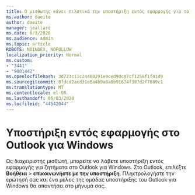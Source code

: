 ```yaml
---
title: Ο μισθωτής κάνει πιλοτικά την υποστήριξη εντός εφαρμογής για το Outlook
ms.author: daeite
author: daeite
manager: joallard
ms.date: 6/3/2020
ms.audience: Admin
ms.topic: article
ROBOTS: NOINDEX, NOFOLLOW
localization_priority: Normal
ms.custom:
- "3441"
- "9001442"
ms.openlocfilehash: 3d723c11c24460291e9ced9dc87cf1258f1f41d9
ms.sourcegitcommit: 8fdcd2acd31e8a4b9a8a0b91674f397d2f7889c1
ms.translationtype: MT
ms.contentlocale: el-GR
ms.lasthandoff: 06/03/2020
ms.locfileid: "44542044"
---
```

# <a name="in-app-support-in-outlook-for-windows"></a>Υποστήριξη εντός εφαρμογής στο Outlook για Windows

Ως διαχειριστής μισθωτή, μπορείτε να λάβετε υποστήριξη εντός εφαρμογής για ζητήματα στο Outlook για Windows. Στο Outlook, επιλέξτε **Βοήθεια**  >  **επικοινωνήστε με την υποστήριξη**. Πληκτρολογήστε την ερώτησή σας και ένα μέλος της ομάδας υποστήριξης του Outlook για Windows θα απαντήσει στο μήνυμά σας.